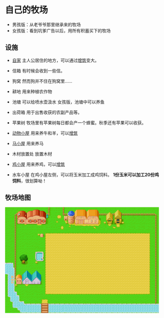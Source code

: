 # 自己的牧场

- 男孩版：从老爷爷那里继承来的牧场
- 女孩版：看到坑爹广告以后，用所有积蓄买下的牧场

## 设施

- [自家](/place/Home.md)
主人公居住的地方，可以通过[增筑](/place/expansion.md)变大。

- 信箱
有时候会收到一些信。

- 狗窝
然而狗并不住在狗窝里……

- 耕地
用来种植农作物

- 池塘
可以给喷水壶汲水
女孩版，池塘中可以养鱼

- 出荷箱
用于出售收获的农副产品等。

- 苹果树
牧场里有苹果树每日都会产一个蜂蜜。秋季还有苹果可以收获。

- [动物小屋](/place/Animal_hut.md)
用来养牛和羊，可以[增筑](/place/expansion.md)

- [马小屋](/place/Horse_hut.md)
用来养马

- 木材放置处
放置木材

- [鸡小屋](/place/Chicken_hut.md)
用来养鸡，可以[增筑](/place/expansion.md)

- 水车小屋
在鸡小屋左侧，可以将玉米加工成鸡饲料。
**1份玉米可以加工20份鸡饲料**，很划算呦！

## 牧场地图

![牧场地图](Home.png)
